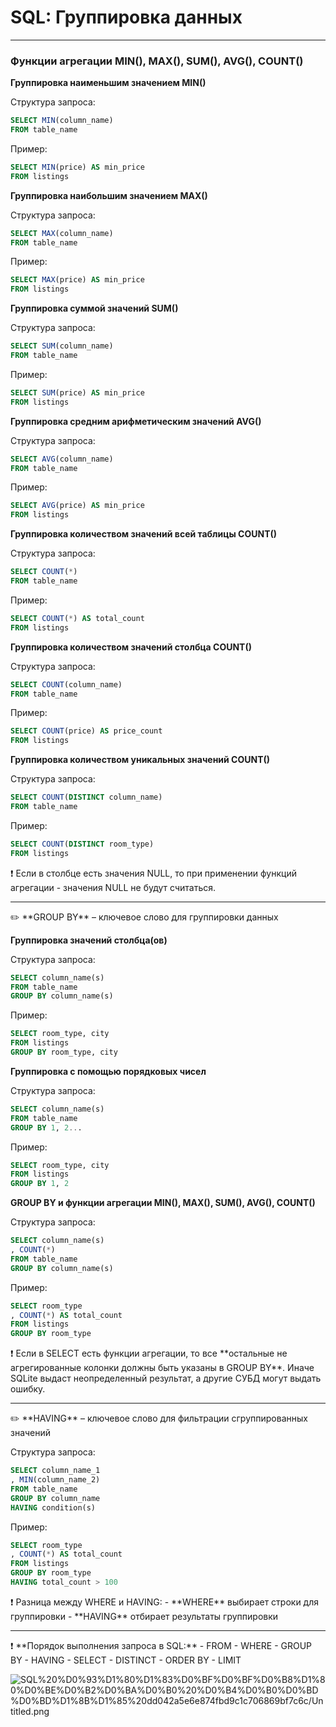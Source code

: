 # SQL: Группировка данных

---

### **Функции агрегации MIN(), MAX(), SUM(), AVG(), COUNT()**

**Группировка наименьшим значением MIN()**

Структура запроса:

```sql
SELECT MIN(column_name)
FROM table_name
```

Пример:

```sql
SELECT MIN(price) AS min_price
FROM listings
```

**Группировка наибольшим значением MAX()**

Структура запроса:

```sql
SELECT MAX(column_name)
FROM table_name
```

Пример:

```sql
SELECT MAX(price) AS min_price
FROM listings
```

**Группировка суммой значений SUM()**

Структура запроса:

```sql
SELECT SUM(column_name)
FROM table_name
```

Пример:

```sql
SELECT SUM(price) AS min_price
FROM listings
```

**Группировка средним арифметическим значений AVG()**

Структура запроса:

```sql
SELECT AVG(column_name)
FROM table_name
```

Пример:

```sql
SELECT AVG(price) AS min_price
FROM listings
```

**Группировка количеством значений всей таблицы COUNT()**

Структура запроса:

```sql
SELECT COUNT(*)
FROM table_name
```

Пример:

```sql
SELECT COUNT(*) AS total_count
FROM listings
```

**Группировка количеством значений столбца COUNT()**

Структура запроса:

```sql
SELECT COUNT(column_name)
FROM table_name
```

Пример:

```sql
SELECT COUNT(price) AS price_count
FROM listings
```

**Группировка количеством уникальных значений COUNT()**

Структура запроса:

```sql
SELECT COUNT(DISTINCT column_name)
FROM table_name
```

Пример:

```sql
SELECT COUNT(DISTINCT room_type) 
FROM listings
```

<aside>
❗ Если в столбце есть значения NULL, то при применении функций агрегации - значения NULL не будут считаться.

</aside>

---

<aside>
✏️ **GROUP BY** – ключевое слово для группировки данных

</aside>

**Группировка значений столбца(ов)**

Структура запроса:

```sql
SELECT column_name(s)
FROM table_name
GROUP BY column_name(s)
```

Пример:

```sql
SELECT room_type, city
FROM listings
GROUP BY room_type, city
```

**Группировка с помощью порядковых чисел**

Структура запроса:

```sql
SELECT column_name(s)
FROM table_name
GROUP BY 1, 2...
```

Пример:

```sql
SELECT room_type, city
FROM listings
GROUP BY 1, 2
```

**GROUP BY и функции агрегации MIN(), MAX(), SUM(), AVG(), COUNT()**

Структура запроса:

```sql
SELECT column_name(s)
, COUNT(*) 
FROM table_name
GROUP BY column_name(s)
```

Пример:

```sql
SELECT room_type
, COUNT(*) AS total_count
FROM listings
GROUP BY room_type
```

<aside>
❗ Если в SELECT есть функции агрегации, то все **остальные не агрегированные колонки должны быть указаны в GROUP BY**. Иначе SQLite выдаст неопределенный результат, а другие СУБД могут выдать ошибку.

</aside>

---

<aside>
✏️ **HAVING** – ключевое слово для фильтрации сгруппированных значений

</aside>

Структура запроса:

```sql
SELECT column_name_1
, MIN(column_name_2)
FROM table_name
GROUP BY column_name 
HAVING condition(s)
```

Пример:

```sql
SELECT room_type
, COUNT(*) AS total_count 
FROM listings
GROUP BY room_type 
HAVING total_count > 100
```

<aside>
❗ Разница между WHERE и HAVING:
- **WHERE** выбирает строки для группировки
- **HAVING** отбирает результаты группировки

</aside>

---

<aside>
❗ **Порядок выполнения запроса в SQL:**
- FROM
- WHERE
- GROUP BY
- HAVING
- SELECT 
- DISTINCT
- ORDER BY
- LIMIT

</aside>

![SQL%20%D0%93%D1%80%D1%83%D0%BF%D0%BF%D0%B8%D1%80%D0%BE%D0%B2%D0%BA%D0%B0%20%D0%B4%D0%B0%D0%BD%D0%BD%D1%8B%D1%85%20dd042a5e6e874fbd9c1c706869bf7c6c/Untitled.png](SQL%20%D0%93%D1%80%D1%83%D0%BF%D0%BF%D0%B8%D1%80%D0%BE%D0%B2%D0%BA%D0%B0%20%D0%B4%D0%B0%D0%BD%D0%BD%D1%8B%D1%85%20dd042a5e6e874fbd9c1c706869bf7c6c/Untitled.png)